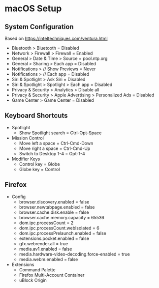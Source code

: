# macOS Setup

## System Configuration

Based on https://inteltechniques.com/ventura.html

- Bluetooth > Bluetooth = Disabled
- Network > Firewall > Firewall = Enabled
- General > Date & Time > Source = pool.ntp.org
- General > Sharing > Each app = Disabled
- Notifications > // Show Previews = Never
- Notifications > // Each app = Disabled
- Siri & Spotlight > Ask Siri = Disabled
- Siri & Spotlight > Spotlight > Each app = Disabled
- Privacy & Security > Analytics > Disable all
- Privacy & Security > Apple Advertising > Personalized Ads = Disabled
- Game Center > Game Center = Disabled

## Keyboard Shortcuts     

- Spotlight
    - Show Spotlight search = Ctrl-Opt-Space
- Mission Control
    - Move left a space = Ctrl-Cmd-Down
    - Move right a space = Ctrl-Cmd-Up
    - Switch to Desktop 1-4 = Opt-1-4
- Modifier Keys
    - Control key = Globe
    - Globe key = Control

## Firefox

- Config
    - browser.discovery.enabled = false
    - browser.newtabpage.enabled = false
    - browser.cache.disk.enable = false
    - browser.cache.memory.capacity = 65536
    - dom.ipc.processCount = 2
    - dom.ipc.processCount.webIsolated = 6
    - dom.ipc.processPrelaunch.enabled = false
    - extensions.pocket.enabled = false
    - gfx.webrender.all = true
    - media.av1.enabled = false
    - media.hardware-video-decoding.force-enabled = true
    - media.webm.enabled = false
- Extensions
    - Command Palette
    - Firefox Multi-Account Container
    - uBlock Origin
